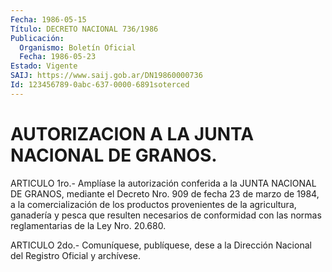 ```yaml
---
Fecha: 1986-05-15
Título: DECRETO NACIONAL 736/1986
Publicación:
  Organismo: Boletín Oficial
  Fecha: 1986-05-23
Estado: Vigente
SAIJ: https://www.saij.gob.ar/DN19860000736
Id: 123456789-0abc-637-0000-6891soterced
---
```

# AUTORIZACION A LA JUNTA NACIONAL DE GRANOS.

<a id="1"></a>
ARTICULO  1ro.-  Amplíase la autorización conferida a la JUNTA NACIONAL DE GRANOS, mediante  el  Decreto  Nro.  909 de fecha 23 de marzo  de 1984, a la comercialización de los productos provenientes  de  la  agricultura, ganadería y pesca  que  resulten necesarios de conformidad  con  las normas reglamentarias de la Ley Nro. 20.680.

<a id="2"></a>
ARTICULO  2do.-  Comuníquese,  publíquese, dese a la Dirección Nacional del Registro Oficial y archívese.